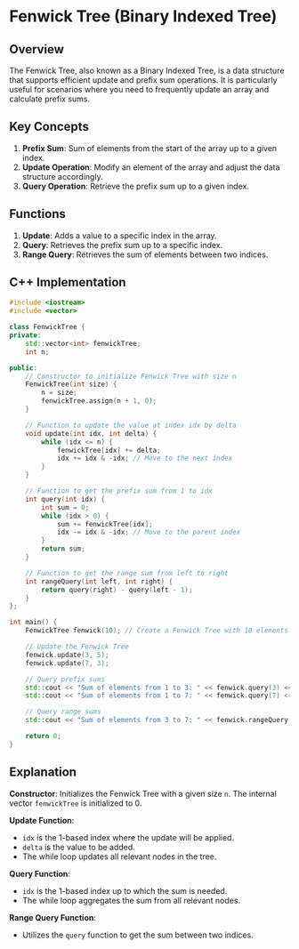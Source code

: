 # Fenwick Tree (Binary Indexed Tree)

## Overview

The Fenwick Tree, also known as a Binary Indexed Tree, is a data structure that supports efficient update and prefix sum operations. It is particularly useful for scenarios where you need to frequently update an array and calculate prefix sums.

## Key Concepts

1. **Prefix Sum**: Sum of elements from the start of the array up to a given index.
2. **Update Operation**: Modify an element of the array and adjust the data structure accordingly.
3. **Query Operation**: Retrieve the prefix sum up to a given index.

## Functions

1. **Update**: Adds a value to a specific index in the array.
2. **Query**: Retrieves the prefix sum up to a specific index.
3. **Range Query**: Retrieves the sum of elements between two indices.

## C++ Implementation

```cpp
#include <iostream>
#include <vector>

class FenwickTree {
private:
    std::vector<int> fenwickTree;
    int n;

public:
    // Constructor to initialize Fenwick Tree with size n
    FenwickTree(int size) {
        n = size;
        fenwickTree.assign(n + 1, 0);
    }

    // Function to update the value at index idx by delta
    void update(int idx, int delta) {
        while (idx <= n) {
            fenwickTree[idx] += delta;
            idx += idx & -idx; // Move to the next index
        }
    }

    // Function to get the prefix sum from 1 to idx
    int query(int idx) {
        int sum = 0;
        while (idx > 0) {
            sum += fenwickTree[idx];
            idx -= idx & -idx; // Move to the parent index
        }
        return sum;
    }

    // Function to get the range sum from left to right
    int rangeQuery(int left, int right) {
        return query(right) - query(left - 1);
    }
};

int main() {
    FenwickTree fenwick(10); // Create a Fenwick Tree with 10 elements

    // Update the Fenwick Tree
    fenwick.update(3, 5);
    fenwick.update(7, 3);

    // Query prefix sums
    std::cout << "Sum of elements from 1 to 3: " << fenwick.query(3) << std::endl;
    std::cout << "Sum of elements from 1 to 7: " << fenwick.query(7) << std::endl;

    // Query range sums
    std::cout << "Sum of elements from 3 to 7: " << fenwick.rangeQuery(3, 7) << std::endl;

    return 0;
}
```
## Explanation

**Constructor**: Initializes the Fenwick Tree with a given size `n`. The internal vector `fenwickTree` is initialized to 0.

**Update Function**:
- `idx` is the 1-based index where the update will be applied.
- `delta` is the value to be added.
- The while loop updates all relevant nodes in the tree.

**Query Function**:
- `idx` is the 1-based index up to which the sum is needed.
- The while loop aggregates the sum from all relevant nodes.

**Range Query Function**:
- Utilizes the `query` function to get the sum between two indices.
